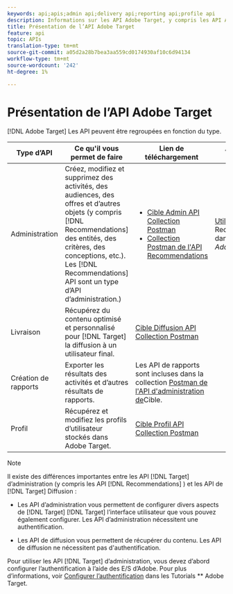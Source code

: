```yaml
---
keywords: api;apis;admin api;delivery api;reporting api;profile api
description: Informations sur les API Adobe Target, y compris les API Admin, Diffusion, Rapports et Profil.
title: Présentation de l’API Adobe Target
feature: api
topic: APIs
translation-type: tm+mt
source-git-commit: a05d2a28b7bea3aa559cd0174930af10c6d94134
workflow-type: tm+mt
source-wordcount: '242'
ht-degree: 1%

---
```



# Présentation de l’API Adobe Target

[!DNL Adobe Target] Les API peuvent être regroupées en fonction du type.

| Type d’API | Ce qu&#39;il vous permet de faire | Lien de téléchargement | Autres liens utiles |
| --- | --- | --- |--- |
| Administration | Créez, modifiez et supprimez des activités, des audiences, des offres et d’autres objets (y compris [!DNL Recommendations] des entités, des critères, des conceptions, etc.). Les [!DNL Recommendations] API sont un type d’API d’administration.) | <UL><li>[Cible Admin API Collection Postman](https://developers.adobetarget.com/api/#admin-postman-collection)</li><li>[Collection Postman de l&#39;API Recommendations](https://developers.adobetarget.com/api/recommendations/#section/Postman)</li></ul> | [Utilisation des API](https://experienceleague.adobe.com/docs/target-learn/recommendations-api-tutorial/recs-api-overview.html) Recommendations dans les Tutorials *Adobe Target* |
| Livraison | Récupérez du contenu optimisé et personnalisé pour [!DNL Target] la diffusion à un utilisateur final. | [Cible Diffusion API Collection Postman](https://developers.adobetarget.com/api/delivery-api/#section/Getting-Started/Postman-Collection) |  |
| Création de rapports | Exporter les résultats des activités et d’autres résultats de rapports. | Les API de rapports sont incluses dans la collection [Postman de l&#39;API d&#39;administration de](https://developers.adobetarget.com/api/#admin-postman-collection)Cible. |  |
| Profil | Récupérez et modifiez les profils d’utilisateur stockés dans Adobe Target. | [Cible Profil API Collection Postman](https://developers.adobetarget.com/api/#profiles) |  |

>[!NOTE]
>
>Il existe des différences importantes entre les API [!DNL Target] d’administration (y compris les API [!DNL Recommendations] ) et les API de [!DNL Target] Diffusion :
>
>* Les API d’administration vous permettent de configurer divers aspects de [!DNL Target] [!DNL Target] l’interface utilisateur que vous pouvez également configurer. Les API d’administration nécessitent une authentification.
   >
   >
* Les API de diffusion vous permettent de récupérer du contenu. Les API de diffusion ne nécessitent pas d&#39;authentification.
>
>
Pour utiliser les API [!DNL Target] d’administration, vous devez d’abord configurer l’authentification à l’aide des E/S d’Adobe. Pour plus d’informations, voir [Configurer l’authentification](https://experienceleague.adobe.com/docs/target-learn/tutorials/apis/configure-io-target-integration.html) dans les Tutorials ** Adobe Target.
